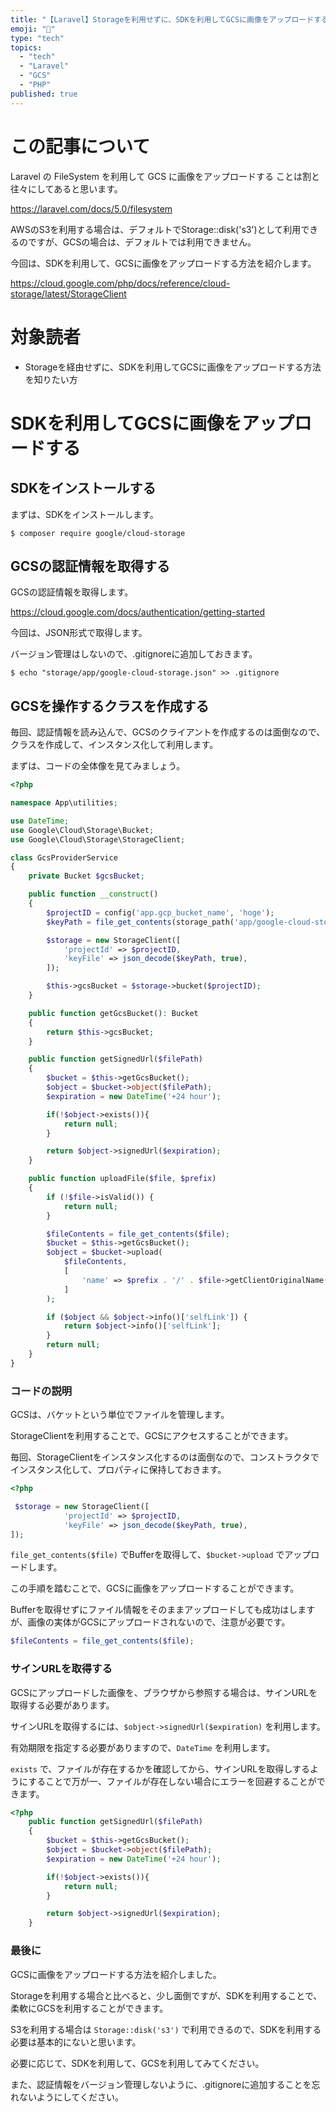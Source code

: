 ```yaml
---
title: "【Laravel】Storageを利用せずに、SDKを利用してGCSに画像をアップロードする"
emoji: "👻"
type: "tech"
topics:
  - "tech"
  - "Laravel"
  - "GCS"
  - "PHP"
published: true
---
```


# この記事について

Laravel の FileSystem を利用して GCS に画像をアップロードする ことは割と往々にしてあると思います。

https://laravel.com/docs/5.0/filesystem


AWSのS3を利用する場合は、デフォルトでStorage::disk('s3')として利用できるのですが、GCSの場合は、デフォルトでは利用できません。

今回は、SDKを利用して、GCSに画像をアップロードする方法を紹介します。

https://cloud.google.com/php/docs/reference/cloud-storage/latest/StorageClient


# 対象読者

- Storageを経由せずに、SDKを利用してGCSに画像をアップロードする方法を知りたい方

# SDKを利用してGCSに画像をアップロードする

## SDKをインストールする

まずは、SDKをインストールします。

```shell
$ composer require google/cloud-storage
```

## GCSの認証情報を取得する

GCSの認証情報を取得します。

https://cloud.google.com/docs/authentication/getting-started

今回は、JSON形式で取得します。

バージョン管理はしないので、.gitignoreに追加しておきます。

```shell
$ echo "storage/app/google-cloud-storage.json" >> .gitignore
```

## GCSを操作するクラスを作成する

毎回、認証情報を読み込んで、GCSのクライアントを作成するのは面倒なので、クラスを作成して、インスタンス化して利用します。

まずは、コードの全体像を見てみましょう。

```php
<?php

namespace App\utilities;

use DateTime;
use Google\Cloud\Storage\Bucket;
use Google\Cloud\Storage\StorageClient;

class GcsProviderService
{
    private Bucket $gcsBucket;

    public function __construct()
    {
        $projectID = config('app.gcp_bucket_name', 'hoge');
        $keyPath = file_get_contents(storage_path('app/google-cloud-storage.json', true));

        $storage = new StorageClient([
            'projectId' => $projectID,
            'keyFile' => json_decode($keyPath, true),
        ]);

        $this->gcsBucket = $storage->bucket($projectID);
    }

    public function getGcsBucket(): Bucket
    {
        return $this->gcsBucket;
    }

    public function getSignedUrl($filePath)
    {
        $bucket = $this->getGcsBucket();
        $object = $bucket->object($filePath);
        $expiration = new DateTime('+24 hour');

        if(!$object->exists()){
            return null;
        }

        return $object->signedUrl($expiration);
    }

    public function uploadFile($file, $prefix)
    {
        if (!$file->isValid()) {
            return null;
        }

        $fileContents = file_get_contents($file);
        $bucket = $this->getGcsBucket();
        $object = $bucket->upload(
            $fileContents,
            [
                'name' => $prefix . '/' . $file->getClientOriginalName()
            ]
        );

        if ($object && $object->info()['selfLink']) {
            return $object->info()['selfLink'];
        }
        return null;
    }
}
```

### コードの説明

GCSは、バケットという単位でファイルを管理します。

StorageClientを利用することで、GCSにアクセスすることができます。

毎回、StorageClientをインスタンス化するのは面倒なので、コンストラクタでインスタンス化して、プロパティに保持しておきます。

```php
<?php

 $storage = new StorageClient([
            'projectId' => $projectID,
            'keyFile' => json_decode($keyPath, true),
]);
```

`file_get_contents($file)` でBufferを取得して、`$bucket->upload` でアップロードします。

この手順を踏むことで、GCSに画像をアップロードすることができます。

Bufferを取得せずにファイル情報をそのままアップロードしても成功はしますが、画像の実体がGCSにアップロードされないので、注意が必要です。

```php
$fileContents = file_get_contents($file);
```

### サインURLを取得する

GCSにアップロードした画像を、ブラウザから参照する場合は、サインURLを取得する必要があります。

サインURLを取得するには、`$object->signedUrl($expiration)` を利用します。

有効期限を指定する必要がありますので、`DateTime` を利用します。

`exists` で、ファイルが存在するかを確認してから、サインURLを取得しするようにすることで万が一、ファイルが存在しない場合にエラーを回避することができます。

```php
<?php
    public function getSignedUrl($filePath)
    {
        $bucket = $this->getGcsBucket();
        $object = $bucket->object($filePath);
        $expiration = new DateTime('+24 hour');

        if(!$object->exists()){
            return null;
        }

        return $object->signedUrl($expiration);
    }
```

### 最後に

GCSに画像をアップロードする方法を紹介しました。

Storageを利用する場合と比べると、少し面倒ですが、SDKを利用することで、柔軟にGCSを利用することができます。

S3を利用する場合は `Storage::disk('s3')` で利用できるので、SDKを利用する必要は基本的にないと思います。

必要に応じて、SDKを利用して、GCSを利用してみてください。

また、認証情報をバージョン管理しないように、.gitignoreに追加することを忘れないようにしてください。




